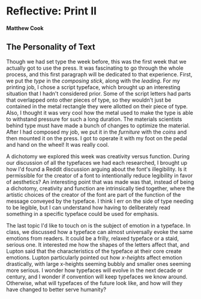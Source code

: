 # Reflective: Print II

#### Matthew Cook

## The Personality of Text

Though we had set type the week before, this was the first week that we actually got to use the press. It was fascinating to go through the whole process, and this first paragraph will be dedicated to that experience. First, we put the *type* in the *composing stick*, along with the *leading*. For my printing job, I chose a script typeface, which brought up an interesting situation that I hadn't considered prior. Some of the script letters had parts that overlapped onto other pieces of type, so they wouldn't just be contained in the metal rectangle they were allotted on their piece of type. Also, I thought it was very cool how the metal used to make the type is able to withstand pressure for such a long duration. The materials scientists behind type must have made a bunch of changes to optimize the material. After I had composed my job, we put it in the *furniture* with the *coins* and then mounted it on the press. I got to operate it with my foot on the pedal and hand on the wheel! It was really cool.

A dichotomy we explored this week was creativity versus function. During our discussion of all the typefaces we had each researched, I brought up how I'd found a Reddit discussion arguing about the font's illegibility. Is it permissible for the creator of a font to intentionally reduce legibility in favor of aesthetics? An interesting point that was made was that, instead of being a dichotomy, creativity and function are intrinsically tied together, where the artistic choices of the creator of the font are part of the function of the message conveyed by the typeface. I think I err on the side of type needing to be legible, but I can understand how having to deliberately read something in a specific typeface could be used for emphasis.

The last topic I'd like to touch on is the subject of emotion in a typeface. In class, we discussed how a typeface can almost universally evoke the same emotions from readers. It could be a frilly, relaxed typeface or a staid, serious one. It interested me how the shapes of the letters affect that, and Lupton said that the characteristics of the typeface at their core create emotions. Lupton particularly pointed out how *x-heights* affect emotion drastically, with large x-heights seeming bubbly and smaller ones seeming more serious. I wonder how typefaces will evolve in the next decade or century, and I wonder if convention will keep typefaces we know around. Otherwise, what will typefaces of the future look like, and how will they have changed to better serve humanity?

  